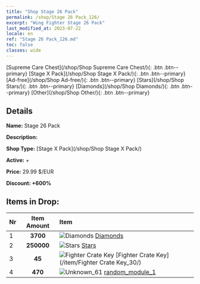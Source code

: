 ```yaml
---
title: "Shop Stage 26 Pack"
permalink: /shop/Stage 26 Pack_126/
excerpt: "Wing Fighter Stage 26 Pack"
last_modified_at: 2023-07-22
locale: en
ref: "Stage 26 Pack_126.md"
toc: false
classes: wide
---
```



  [Supreme Care Chest](/shop/Shop Supreme Care Chest/){: .btn .btn--primary}   [Stage X Pack](/shop/Shop Stage X Pack/){: .btn .btn--primary}   [Ad-free](/shop/Shop Ad-free/){: .btn .btn--primary}   [Stars](/shop/Shop Stars/){: .btn .btn--primary}   [Diamonds](/shop/Shop Diamonds/){: .btn .btn--primary}   [Other](/shop/Shop Other/){: .btn .btn--primary} 

## Details

 **Name:** Stage 26 Pack 

 **Description:** 

 **Shop Type:** [Stage X Pack](/shop/Shop Stage X Pack/)

 **Active:** + 

 **Price:** 29.99 $/EUR 

 **Discount: +600%** 



## Items in Drop:

  |  Nr | Item Amount  |       Item       |
  |:----|:------------:|:-----------------|
  | 1 | **3700**  | ![Diamonds](/images/item/Diamonds_p.png) [Diamonds](/item/Diamonds_15/) | 
  | 2 | **250000**  | ![Stars](/images/item/Stars_p.png) [Stars](/item/Stars_2/) | 
  | 3 | **45**  | ![Fighter Crate Key](/images/item/Fighter_Crate_Key_p.png) [Fighter Crate Key](/item/Fighter Crate Key_30/) | 
  | 4 | **470**  | ![Unknown_61](/images/item/random_module_1_p.png) [random_module_1](/item/random_module_1_61/) | 

